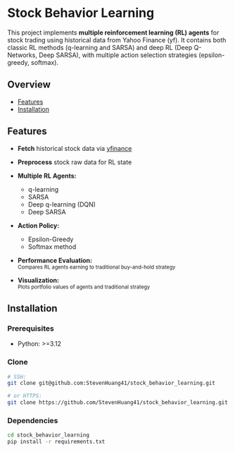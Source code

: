 # Stock Behavior Learning

This project implements **multiple reinforcement learning (RL) agents** for stock trading using historical data from Yahoo Finance (yf). It contains both classic RL methods (q-learning and SARSA) and deep RL (Deep Q-Networks, Deep SARSA), with multiple action selection strategies (epsilon-greedy, softmax).

## Overview

- [Features](#features)
- [Installation](#installation)

## Features

* **Fetch** historical stock data via [yfinance](https://finance.yahoo.com/)

* **Preprocess** stock raw data for RL state

* **Multiple RL Agents:**  
    * q-learning  
    * SARSA  
    * Deep q-learning (DQN)  
    * Deep SARSA  

* **Action Policy:**  
    * Epsilon-Greedy  
    * Softmax method  

* **Performance Evaluation:**  
    <sub>Compares RL agents earning to traditional buy-and-hold strategy</sub>

* **Visualization:**  
    <sub>Plots portfolio values of agents and traditional strategy</sup>

## Installation

### Prerequisites

* Python: >=3.12

### Clone

```sh
# SSH:
git clone git@github.com:StevenHuang41/stock_behavior_learning.git

# or HTTPS:
git clone https://github.com/StevenHuang41/stock_behavior_learning.git
```

### Dependencies

```sh
cd stock_behavior_learning
pip install -r requirements.txt

```

